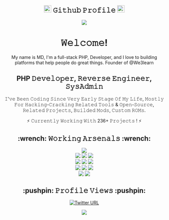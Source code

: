 <h2 align="center"><img src="https://emojipedia-us.s3.dualstack.us-west-1.amazonaws.com/thumbs/120/twitter/259/trophy_1f3c6.png" width="23px"> 𝙶𝚒𝚝𝚑𝚞𝚋 𝙿𝚛𝚘𝚏𝚒𝚕𝚎 <img src="https://emojipedia-us.s3.dualstack.us-west-1.amazonaws.com/thumbs/120/twitter/259/trophy_1f3c6.png" width="23px"></h2>

<p align=center>
  <img src="https://github-profile-trophy.vercel.app/?username=mdMandoinfo&theme=onedark"/>
</p>

<h1 align="center">𝚆𝚎𝚕𝚌𝚘𝚖𝚎!</h2>
<p align=center>
  My name is MD, I'm a full-stack PHP, Developer, and I love to building platforms that help people do great things. Founder of @We3learn
</p>

<h2 align="center">PHP 𝙳𝚎𝚟𝚎𝚕𝚘𝚙𝚎𝚛, 𝚁𝚎𝚟𝚎𝚛𝚜𝚎 𝙴𝚗𝚐𝚒𝚗𝚎𝚎𝚛, 𝚂𝚢𝚜𝙰𝚍𝚖𝚒𝚗</h2>
<p align=center>
  𝙸'𝚟𝚎 𝙱𝚎𝚎𝚗 𝙲𝚘𝚍𝚒𝚗𝚐 𝚂𝚒𝚗𝚌𝚎 𝚅𝚎𝚛𝚢 𝙴𝚊𝚛𝚕𝚢 𝚂𝚝𝚊𝚐𝚎 𝙾𝚏 𝙼𝚢 𝙻𝚒𝚏𝚎, 𝙼𝚘𝚜𝚝𝚕𝚢 𝙵𝚘𝚛 𝙷𝚊𝚌𝚔𝚒𝚗𝚐-𝙲𝚛𝚊𝚌𝚔𝚒𝚗𝚐 𝚁𝚎𝚕𝚊𝚝𝚎𝚍 𝚃𝚘𝚘𝚕𝚜 & 𝙾𝚙𝚎𝚗-𝚂𝚘𝚞𝚛𝚌𝚎,
  𝚁𝚎𝚕𝚊𝚝𝚎𝚍 𝙿𝚛𝚘𝚓𝚎𝚌𝚝𝚜, 𝙱𝚞𝚒𝚕𝚍𝚎𝚍 𝙼𝚘𝚍𝚜, 𝙲𝚞𝚜𝚝𝚘𝚖 𝚁𝙾𝙼𝚜. <br>
</p>

<p align=center>
  ⚡ 𝙲𝚞𝚛𝚛𝚎𝚗𝚝𝚕𝚢 𝚆𝚘𝚛𝚔𝚒𝚗𝚐 𝚆𝚒𝚝𝚑 236+ 𝙿𝚛𝚘𝚓𝚎𝚌𝚝𝚜 ! ⚡
</p>

<h2 align="center">:wrench: 𝚆𝚘𝚛𝚔𝚒𝚗𝚐 𝙰𝚛𝚜𝚎𝚗𝚊𝚕𝚜 :wrench:</h2>

<p align=center>
  <img src="https://img.shields.io/badge/-Laravel-3776AB?style=for-the-badge&logo=laravel&logoColor=red"> <br>
  <img src="https://img.shields.io/badge/-PHP-3776AB?style=for-the-badge&logo=php&logoColor=white">
  <img src="https://img.shields.io/badge/-Python-3776AB?style=for-the-badge&logo=python&logoColor=white">
  <img src="https://img.shields.io/badge/-JavaScript-black?style=for-the-badge&logo=javascript&logoColor=eed718"> <br>
  <img src="https://img.shields.io/badge/-HTML5-E34F26?style=for-the-badge&logo=html5&logoColor=white">
  <img src="https://img.shields.io/badge/-CSS3-1572B6?style=for-the-badge&logo=css3&logoColor=white">
  <img src="https://img.shields.io/badge/-Bootstrap-563D7C?style=for-the-badge&logo=bootstrap&logoColor=white"> <br>
  <img src="https://img.shields.io/badge/-MySQL-003B57?style=for-the-badge&logo=MySQL&logoColor=white">
  <img src="https://img.shields.io/badge/-SQL-003B57?style=for-the-badge&logo=SQL&logoColor=white">
  <img src="https://img.shields.io/badge/-Git-F05032?style=for-the-badge&logo=Git&logoColor=white"> <br> 
  <img src="https://img.shields.io/badge/-Linux-black?style=for-the-badge&logo=Linux&logoColor=white">
  <img src="https://img.shields.io/badge/-Windows-0078D6?style=for-the-badge&logo=Windows">
</p>

<h2 align="center">:pushpin: 𝙿𝚛𝚘𝚏𝚒𝚕𝚎 𝚅𝚒𝚎𝚠𝚜 :pushpin:</h2>
<p align="center"><a href="https://twitter.com/@mdMandoinfo" target="blank"><img alt="Twitter URL" src="https://img.shields.io/twitter/url?label=Follow%20mdMandoinfo&style=social&url=https%3A%2F%2Ftwitter.com%2FmdMandoinfo"></a> </p>

<p align=center>
  <img src="https://profile-counter.glitch.me/mdMandoinfo/count.svg">
</p>
